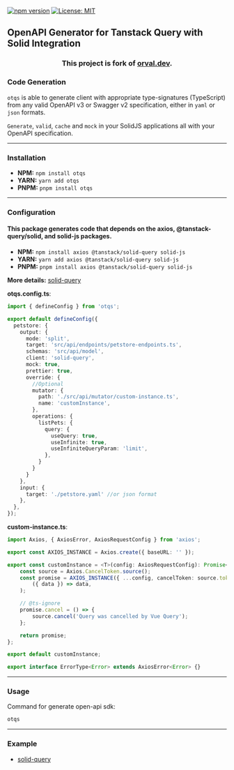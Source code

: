 [![npm version](https://badge.fury.io/js/otqs.svg)](https://badge.fury.io/js/otqs)
[![License: MIT](https://img.shields.io/badge/License-MIT-yellow.svg)](https://opensource.org/licenses/MIT)

## OpenAPI Generator for Tanstack Query with Solid Integration

<h3 align="center">
  This project is fork of <a href="https://orval.dev" target="_blank">orval.dev</a>.
</h3>

### Code Generation

`otqs` is able to generate client with appropriate type-signatures (TypeScript) from any valid OpenAPI v3 or Swagger v2 specification, either in `yaml` or `json` formats.

`Generate`, `valid`, `cache` and `mock` in your SolidJS applications all with your OpenAPI specification.

---

### Installation

- **NPM:** ```npm install otqs```
- **YARN:** ```yarn add otqs```
- **PNPM:** ```pnpm install otqs```
---
### Configuration

#### **This package generates code that depends on the axios, @tanstack-query/solid, and solid-js packages.**
- **NPM:** ```npm install axios @tanstack/solid-query solid-js```
- **YARN:** ```yarn add axios @tanstack/solid-query solid-js```
- **PNPM:** ```pnpm install axios @tanstack/solid-query solid-js```


**More details:** [solid-query](https://github.com/AndrejNemec/openapi-tanstack-query-solid/tree/master/samples/solid-query/basic-app)

**otqs.config.ts**:
```ts
import { defineConfig } from 'otqs';

export default defineConfig({
  petstore: {
    output: {
      mode: 'split',
      target: 'src/api/endpoints/petstore-endpoints.ts',
      schemas: 'src/api/model',
      client: 'solid-query',
      mock: true,
      prettier: true,
      override: {
        //Optional
        mutator: {
          path: './src/api/mutator/custom-instance.ts',
          name: 'customInstance',
        },
        operations: {
          listPets: {
            query: {
              useQuery: true,
              useInfinite: true,
              useInfiniteQueryParam: 'limit',
            },
          }
        }
      }
    },
    input: {
      target: './petstore.yaml' //or json format
    },
  },
});

```
**custom-instance.ts**:
```ts
import Axios, { AxiosError, AxiosRequestConfig } from 'axios';

export const AXIOS_INSTANCE = Axios.create({ baseURL: '' });

export const customInstance = <T>(config: AxiosRequestConfig): Promise<T> => {
    const source = Axios.CancelToken.source();
    const promise = AXIOS_INSTANCE({ ...config, cancelToken: source.token }).then(
        ({ data }) => data,
    );

    // @ts-ignore
    promise.cancel = () => {
        source.cancel('Query was cancelled by Vue Query');
    };

    return promise;
};

export default customInstance;

export interface ErrorType<Error> extends AxiosError<Error> {}
```
---

### Usage

Command for generate open-api sdk:
```bash
otqs
```
---
### Example

- [solid-query](https://github.com/AndrejNemec/openapi-tanstack-query-solid/tree/master/samples/solid-query/basic-app)